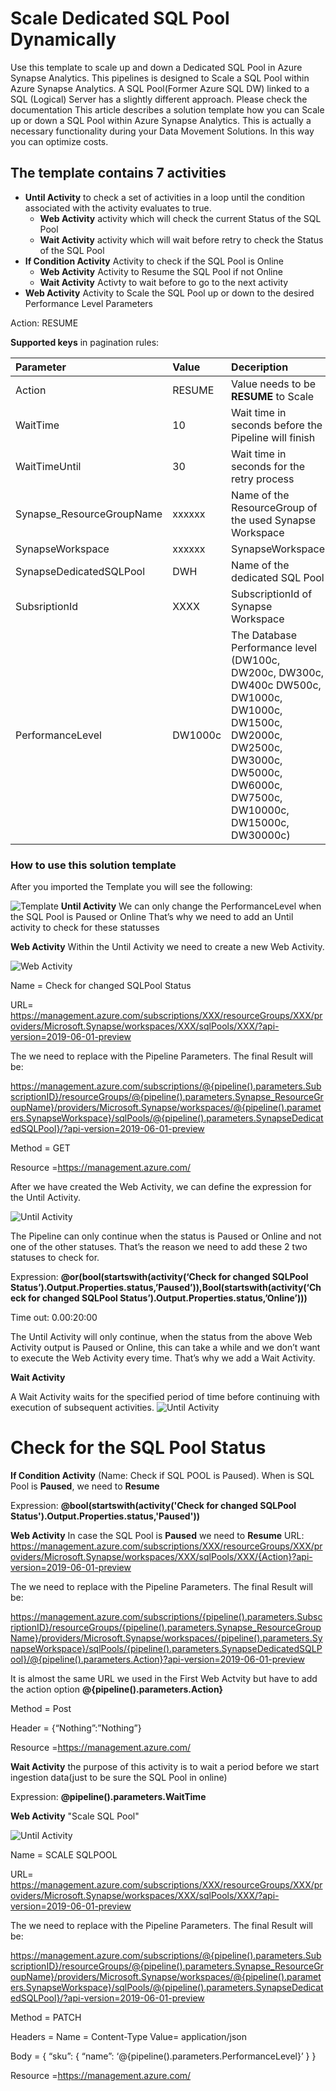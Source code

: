 # Scale Dedicated SQL Pool Dynamically

Use this template to scale up and down a Dedicated SQL Pool in Azure Synapse Analytics. This pipelines is designed to Scale a SQL Pool within Azure Synapse Analytics. A SQL Pool(Former Azure SQL DW) linked to a SQL (Logical) Server has a slightly different approach. Please check the documentation
This article describes a solution template how you can Scale up or down a SQL Pool within Azure Synapse Analytics. This is actually a necessary functionality during your Data Movement Solutions. In this way you can optimize costs.

## The template contains 7 activities
- **Until Activity** to check a set of activities in a loop until the condition associated with the activity evaluates to true.
	- **Web Activity**  activity which will check the current Status of the SQL Pool
	- **Wait Activity** activity which will wait before retry to check the Status of the SQL Pool
- **If Condition Activity** Activity to check if the SQL Pool is Online
	- **Web Activity** Activity to Resume the SQL Pool if not Online
	- **Wait Activity** Activty to wait before to go to the next activity
- **Web Activity** Activity to Scale the SQL Pool up or down to the desired Performance Level
Parameters

Action:   RESUME



**Supported keys** in pagination rules:

| Parameter | Value | Deceription | 
|:--- |:--- |:--- |
|Action|   RESUME | Value needs to be **RESUME** to Scale
|WaitTime| 10| Wait time in seconds before the Pipeline will finish
|WaitTimeUntil| 30| Wait time in seconds for the retry process
|Synapse_ResourceGroupName|xxxxxx | Name of the ResourceGroup of the used Synapse Workspace
|SynapseWorkspace|xxxxxx| SynapseWorkspace|
|SynapseDedicatedSQLPool|DWH| Name of the dedicated SQL Pool|
|SubsriptionId|XXXX| SubscriptionId of Synapse Workspace|
|PerformanceLevel|DW1000c|  The Database Performance level (DW100c, DW200c, DW300c, DW400c DW500c, DW1000c, DW1000c, DW1500c, DW2000c, DW2500c, DW3000c, DW5000c, DW6000c, DW7500c, DW10000c, DW15000c, DW30000c)|

### How to use this solution template

After you imported the Template you will see the following:

![Template](../images/Synapse-SQL-Pool-Scale.jpg)
**Until Activity**
We can only change the PerformanceLevel when the SQL Pool is Paused or Online That’s why we need to add an Until activity to check for these statusses 

**Web Activity**
Within the Until Activity we need to create a new Web Activity.

![Web Activity](../images/Web-Activity.jpg)

Name = Check for changed SQLPool Status

URL= https://management.azure.com/subscriptions/XXX/resourceGroups/XXX/providers/Microsoft.Synapse/workspaces/XXX/sqlPools/XXX/?api-version=2019-06-01-preview

The  <xxx> we need to replace with the Pipeline Parameters. The final Result will be:

https://management.azure.com/subscriptions/@{pipeline().parameters.SubscriptionID}/resourceGroups/@{pipeline().parameters.Synapse_ResourceGroupName}/providers/Microsoft.Synapse/workspaces/@{pipeline().parameters.SynapseWorkspace}/sqlPools/@{pipeline().parameters.SynapseDedicatedSQLPool}/?api-version=2019-06-01-preview

Method = GET

Resource =https://management.azure.com/

After we have created the Web Activity, we can define the expression for the Until Activity.

![Until Activity](../images/Until-expression.jpg)

The Pipeline can only continue when the status is Paused or Online and not one of the other statuses. That’s the reason we need to add these 2 two statuses to check for.

Expression: **@or(bool(startswith(activity(‘Check for changed SQLPool Status’).Output.Properties.status,’Paused’)),Bool(startswith(activity(‘Check for changed SQLPool Status’).Output.Properties.status,’Online’)))**

Time out: 0.00:20:00

The Until Activity will only continue, when the status from the above Web Activity output is Paused or Online, this can take a while and we don’t want to execute the Web Activity every time. That’s why we add a Wait Activity.

**Wait Activity**

A Wait Activity waits for the specified period of time before continuing with execution of subsequent activities.
![Until Activity](../images/Wait-expression.jpg)

# Check for the SQL Pool Status
**If Condition Activity** (Name: Check if SQL POOL is Paused). When is SQL Pool is  **Paused**, we need to **Resume**

Expression: **@bool(startswith(activity('Check for changed SQLPool Status').Output.Properties.status,'Paused'))**

**Web Activity** In case the SQL Pool is **Paused** we need to **Resume**
URL: https://management.azure.com/subscriptions/XXX/resourceGroups/XXX/providers/Microsoft.Synapse/workspaces/XXX/sqlPools/XXX/{Action}?api-version=2019-06-01-preview

The  <xxx> we need to replace with the Pipeline Parameters. The final Result will be:

https://management.azure.com/subscriptions/{pipeline().parameters.SubscriptionID}/resourceGroups/{pipeline().parameters.Synapse_ResourceGroupName}/providers/Microsoft.Synapse/workspaces/{pipeline().parameters.SynapseWorkspace}/sqlPools/{pipeline().parameters.SynapseDedicatedSQLPool}/@{pipeline().parameters.Action}?api-version=2019-06-01-preview

It is almost the same URL we used in the First Web Actvity but have to add the action option **@{pipeline().parameters.Action}**

Method = Post

Header = {“Nothing”:”Nothing”}

Resource =https://management.azure.com/

**Wait Activity**  the purpose of this activity is to wait a period before we start ingestion data(just to be sure the SQL Pool in online)

Expression: **@pipeline().parameters.WaitTime**

**Web Activity**  "Scale SQL Pool"

![Until Activity](../images/Synapse-SQL-Pool-Scale-Header.jpg)


Name = SCALE SQLPOOL

URL= https://management.azure.com/subscriptions/XXX/resourceGroups/XXX/providers/Microsoft.Synapse/workspaces/XXX/sqlPools/XXX/?api-version=2019-06-01-preview

The  <xxx> we need to replace with the Pipeline Parameters. The final Result will be:

https://management.azure.com/subscriptions/@{pipeline().parameters.SubscriptionID}/resourceGroups/@{pipeline().parameters.Synapse_ResourceGroupName}/providers/Microsoft.Synapse/workspaces/@{pipeline().parameters.SynapseWorkspace}/sqlPools/@{pipeline().parameters.SynapseDedicatedSQLPool}/?api-version=2019-06-01-preview

Method = PATCH

Headers =  Name = Content-Type     Value= application/json

Body = { “sku”: { “name”: ‘@{pipeline().parameters.PerformanceLevel}’ } }

Resource =https://management.azure.com/